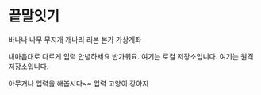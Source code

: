 # 끝말잇기

바나나
나무
무지개
개나리
리본
본가
가상계좌

내마음대로 다르게 입력
안녕하세요 반가워요.
여기는 로컬 저장소입니다.
여기는 원격 저장소입니다.


아무거나 입력을 해봅시다~~
입력
고양이 강아지